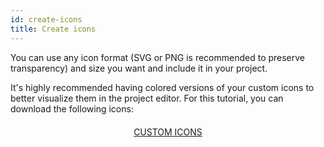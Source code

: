 ```yaml
---
id: create-icons
title: Create icons
---
```


You can use any icon format (SVG or PNG is recommended to preserve transparency) and size you want and include it in your project.

It's highly recommended having colored versions of your custom icons to better visualize them in the project editor. For this tutorial, you can download the following icons:

<div markdown="1" style="text-align: center; margin-top: 20px">
<a class="button"
href="../assets/en/custom-icons/Custom-Icons.zip">CUSTOM ICONS</a>
</div>

